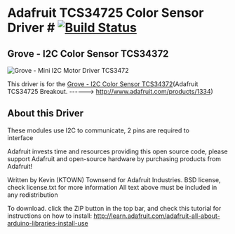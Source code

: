 # Adafruit TCS34725 Color Sensor Driver #  [![Build Status](https://travis-ci.com/Seeed-Studio/Grove_I2C_Color_Sensor_TCS3472.svg?branch=master)](https://travis-ci.com/Seeed-Studio/Grove_I2C_Color_Sensor_TCS3472)

## Grove - I2C Color Sensor TCS34372 ##

![Grove - Mini I2C Motor Driver TCS3472](https://statics3.seeedstudio.com/seeed/img/2016-10/8Qe0dAysi8buqDlJz2AnNNXv.jpg)

This driver is for the [Grove - I2C Color Sensor TCS34372](https://www.seeedstudio.com/Grove-I2C-Color-Sensor-p-854.html)(Adafruit TCS34725 Breakout.
    ------> http://www.adafruit.com/products/1334)
 

## About this Driver ##

These modules use I2C to communicate, 2 pins are required to  
interface

Adafruit invests time and resources providing this open source code, 
please support Adafruit and open-source hardware by purchasing 
products from Adafruit!

Written by Kevin (KTOWN) Townsend for Adafruit Industries.
BSD license, check license.txt for more information
All text above must be included in any redistribution

To download. click the ZIP button in the top bar, and check this tutorial
for instructions on how to install: 
http://learn.adafruit.com/adafruit-all-about-arduino-libraries-install-use